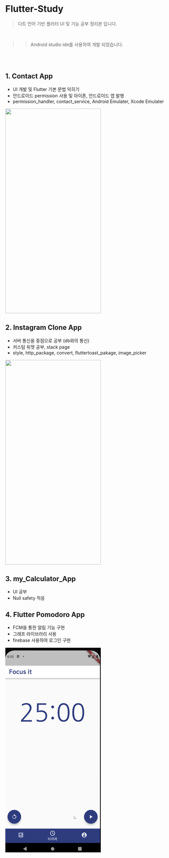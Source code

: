 # Flutter-Study

> 다트 언어 기반 플러터 UI 및 기능 공부 정리본 입니다.

<br>

> > Android studio ide를 사용하여 개발 되었습니다.

<br><br>

## 1. Contact App

- UI 개발 및 Flutter 기본 문법 익히기<br>
- 안드로이드 permission 사용 및 아이폰, 안드로이드 앱 발행
- permission_handler, contact_service, Android Emulater, Xcode Emulater

<img src="/image_md/Contact_App.gif" width="300" height="640"/>

## 2. Instagram Clone App

- 서버 통신을 중점으로 공부 (db와의 통신)
- 커스텀 위젯 공부, stack page
- style, http_package, convert, fluttertoast_pakage, image_picker

<img src="/image_md/Instagram_alpha.gif" width="300" height="640"/>

## 3. my_Calculator_App

- UI 공부
- Null safety 적응

## 4. Flutter Pomodoro App

- FCM을 통한 알림 기능 구현
- 그래프 라이브러리 사용
- firebase 사용하여 로그인 구현

<img src="/image_md/first.gif" width="300" height="640"/>
